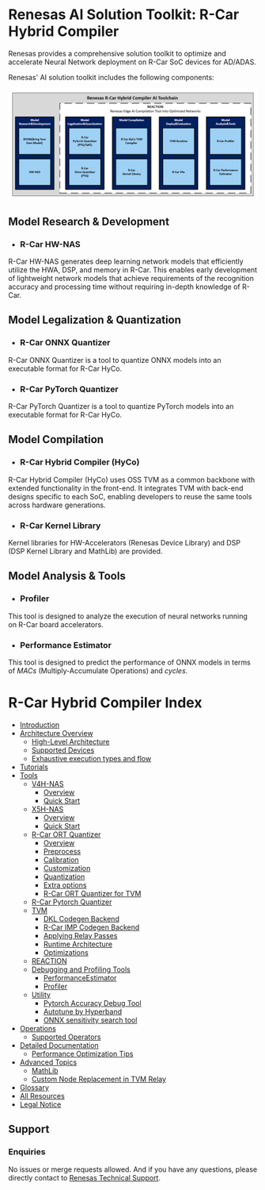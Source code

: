 # Renesas AI Solution Toolkit: R-Car Hybrid Compiler

Renesas provides a comprehensive solution toolkit to optimize and accelerate Neural Network deployment on R-Car SoC devices for AD/ADAS.

Renesas' AI solution toolkit includes the following components:

![Renesas R-Car Hybrid Compiler AI Toolchain](01_Introduction/Images/Diagram_Placeholder.png)

## Model Research & Development

- ### R-Car HW-NAS

R-Car HW-NAS generates deep learning network models that efficiently utilize the HWA, DSP, and memory in R-Car. This enables early development of lightweight network models that achieve requirements of the recognition accuracy and processing time without requiring in-depth knowledge of R-Car.

## Model Legalization & Quantization

- ### R-Car ONNX Quantizer

R-Car ONNX Quantizer is a tool to quantize ONNX models into an executable format for R-Car HyCo.

- ### R-Car PyTorch Quantizer

R-Car PyTorch Quantizer is a tool to quantize PyTorch models into an executable format for R-Car HyCo.

## Model Compilation

- ### R-Car Hybrid Compiler (HyCo)

R-Car Hybrid Compiler (HyCo) uses OSS TVM as a common backbone with extended functionality in the front-end. It integrates TVM with back-end designs specific to each SoC, enabling developers to reuse the same tools across hardware generations.

- ### R-Car Kernel Library

Kernel libraries for HW-Accelerators (Renesas Device Library) and DSP (DSP Kernel Library and MathLib) are provided.

## Model Analysis & Tools

- ### Profiler

This tool is designed to analyze the execution of neural networks running on R-Car board accelerators.

- ### Performance Estimator

This tool is designed to predict the performance of ONNX models in terms of *MACs* (Multiply-Accumulate Operations) and *cycles*.

# R-Car Hybrid Compiler Index

 - [Introduction](01_Introduction/introduction.adoc)
 - [Architecture Overview](02_ArchitectureOverview/01_index.adoc)
   - [High-Level Architecture](02_ArchitectureOverview/02_high-level_architecture.adoc)
   - [Supported Devices](02_ArchitectureOverview/03_supported_devices.adoc)
   - [Exhaustive execution types and flow](02_ArchitectureOverview/04_detailed_execution_flow.adoc)
 - [Tutorials](03_Tutorials/Tutorials.adoc)
 - [Tools](04_Tools/Tools.adoc)
   - [V4H-NAS](04_Tools/01_V4H-NAS/01_index.adoc)
     - [Overview](04_Tools/01_V4H-NAS/02_overview.adoc)
     - [Quick Start](04_Tools/01_V4H-NAS/03_quick_start.adoc)
   - [X5H-NAS](04_Tools/02_X5H-NAS/01_index.adoc)
     - [Overview](04_Tools/02_X5H-NAS/02_overview.adoc)
     - [Quick Start](04_Tools/02_X5H-NAS/03_quick_start.md)
   - [R-Car ORT Quantizer](04_Tools/03_RCarOrtQuantizer/index.adoc)
     - [Overview](04_Tools/03_RCarOrtQuantizer/overview.adoc)
     - [Preprocess](04_Tools/03_RCarOrtQuantizer/01_preprocess/preprocess.adoc)
     - [Calibration](04_Tools/03_RCarOrtQuantizer/02_calibration/calibration.adoc)
     - [Customization](04_Tools/03_RCarOrtQuantizer/03_customization/customization.adoc)
     - [Quantization](04_Tools/03_RCarOrtQuantizer/04_quantization/quantization.adoc)
     - [Extra options](04_Tools/03_RCarOrtQuantizer/05_extra_options/extra_options.adoc)
     - [R-Car ORT Quantizer for TVM](04_Tools/03_RCarOrtQuantizer/06_rcar_ort_quantizer_for_tvm/rcar_ort_quantizer_for_tvm.adoc)
   - [R-Car Pytorch Quantizer](04_Tools/04_RCarQatQuantizer/RCarQatQuantizer.adoc)
   - [TVM](04_Tools/05_TVM/01_index.adoc)
     - [DKL Codegen Backend](04_Tools/05_TVM/02_dkl-codegen.adoc)
     - [R-Car IMP Codegen Backend](04_Tools/05_TVM/03_cnnip-codegen.adoc)
     - [Applying Relay Passes](04_Tools/05_TVM/04_apply-relay-passes.adoc)
     - [Runtime Architecture](04_Tools/05_TVM/05_runtime-architecture.adoc)
     - [Optimizations](04_Tools/05_TVM/Optimizations/index.adoc)
   - [REACTION](04_Tools/06_Reaction/Reaction.adoc)
   - [Debugging and Profiling Tools](04_Tools/07_Debugging_and_Profiling_Tools/01_index.adoc)
     - [PerformanceEstimator](04_Tools/07_Debugging_and_Profiling_Tools/02_PerformanceEstimator.adoc)
     - [Profiler](04_Tools/07_Debugging_and_Profiling_Tools/03_Profiler.adoc)
   - [Utility](04_Tools/08_Utility/01_index.adoc)
     - [Pytorch Accuracy Debug Tool](04_Tools/08_Utility/02_SNR.adoc)
     - [Autotune by Hyperband](04_Tools/08_Utility/03_autotune.adoc)
     - [ONNX sensitivity search tool](04_Tools/08_Utility/04_sensitive_search.adoc)
 - [Operations](05_Operations/01_index.adoc)
   - [Supported Operators](05_Operations/02_supported_operators.adoc)
 - [Detailed Documentation](06_DetailedDocumentation/01_index.adoc)
   - [Performance Optimization Tips](06_DetailedDocumentation/02_performance_optimization_tips.adoc)
 - [Advanced Topics](07_AdvancedTopics/01_index.adoc)
   - [MathLib](07_AdvancedTopics/02_MathLib.adoc)
   - [Custom Node Replacement in TVM Relay](07_AdvancedTopics/03_replace-nodes.adoc)
 - [Glossary](08_Glossary/glossary.adoc)
 - [All Resources](09_AllResources/all_resources.adoc)
 - [Legal Notice](10_LegalNotice/legal_notice.adoc)

## Support

### Enquiries
No issues or merge requests allowed. And if you have any questions, please directly contact to [Renesas Technical Support](https://www.renesas.com/support).